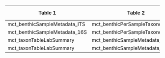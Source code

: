 |Table 1|Table 2|Join by field(s)|
|------------------------|------------------------|-------------------------------|
mct\_benthicSampleMetadata\_ITS|mct\_benthicPerSampleTaxonomy\_ITS|dnaSampleID
mct\_benthicSampleMetadata\_16S|mct\_benthicPerSampleTaxonomy\_16S|dnaSampleID
mct\_taxonTableLabSummary|mct\_benthicSampleMetadata\_ITS|codeVersion
mct\_taxonTableLabSummary|mct\_benthicSampleMetadata\_16S|codeVersion
